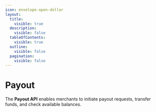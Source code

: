 ```yaml
---
icon: envelope-open-dollar
layout:
  title:
    visible: true
  description:
    visible: false
  tableOfContents:
    visible: true
  outline:
    visible: false
  pagination:
    visible: false
---
```


# Payout

The **Payout API** enables merchants to initiate payout requests, transfer funds, and check available balances.
